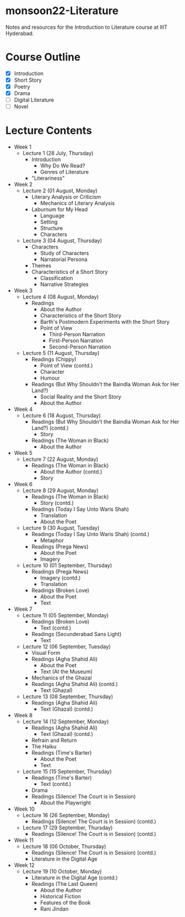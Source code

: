 # monsoon22-Literature
Notes and resources for the Introduction to Literature course at IIIT Hyderabad.

# Course Outline
- [x] Introduction
- [x] Short Story
- [x] Poetry
- [x] Drama
- [ ] Digital Literature
- [ ] Novel

# Lecture Contents
* Week 1
    * Lecture 1 (28 July, Thursday)
        - Introduction
            - Why Do We Read?
            - Genres of Literature
        - "Literariness"
* Week 2
    * Lecture 2 (01 August, Monday)
        - Literary Analysis or Criticism
            - Mechanics of Literary Analysis
        - Laburnum for My Head
            - Language
            - Setting
            - Structure
            - Characters
    * Lecture 3 (04 August, Thursday)
        - Characters
            - Study of Characters
            - Narratorial Persona
        - Themes
        - Characteristics of a Short Story
            - Classification
            - Narrative Strategies
* Week 3
    * Lecture 4 (08 August, Monday)
        - Readings
            - About the Author
            - Characteristics of the Short Story
            - Barth's Postmodern Experiments with the Short Story
            - Point of View
                - Third-Person Narration
                - First-Person Narration
                - Second-Person Narration
    * Lecture 5 (11 August, Thursday)
        - Readings (Chippy)
            - Point of View (contd.)
            - Character
            - Humour
        - Readings (But Why Shouldn't the Baindla Woman Ask for Her Land?)
            - Social Reality and the Short Story
            - About the Author
* Week 4
    * Lecture 6 (18 August, Thursday)
        - Readings (But Why Shouldn't the Baindla Woman Ask for Her Land?) (contd.)
            - Story
        - Readings (The Woman in Black)
            - About the Author
* Week 5
    * Lecture 7 (22 August, Monday)
        - Readings (The Woman in Black)
            - About the Author (contd.)
            - Story
* Week 6
    * Lecture 8 (29 August, Monday)
        - Readings (The Woman in Black)
            - Story (contd.)
        - Readings (Today I Say Unto Waris Shah)
            - Translation
            - About the Poet
    * Lecture 9 (30 August, Tuesday)
        - Readings (Today I Say Unto Waris Shah) (contd.)
            - Metaphor
        - Readings (Prega News)
            - About the Poet
            - Imagery
    * Lecture 10 (01 September, Thursday)
        - Readings (Prega News)
            - Imagery (contd.)
            - Translation
        - Readings (Broken Love)
            - About the Poet
            - Text
* Week 7
    * Lecture 11 (05 September, Monday)
        - Readings (Broken Love)
            - Text (contd.)
        - Readings (Secunderabad Sans Light)
            - Text
    * Lecture 12 (06 September, Tuesday)
        - Visual Form
        - Readings (Agha Shahid Ali)
            - About the Poet
            - Text (At the Museum)
        - Mechanics of the Ghazal
        - Readings (Agha Shahid Ali) (contd.)
            - Text (Ghazal)
    * Lecture 13 (08 September, Thursday)
        - Readings (Agha Shahid Ali)
            - Text (Ghazal) (contd.)
* Week 8
    * Lecture 14 (12 September, Monday)
        - Readings (Agha Shahid Ali)
            - Text (Ghazal) (contd.)
        - Refrain and Return
        - The Haiku
        - Readings (Time's Barter)
            - About the Poet
            - Text
    * Lecture 15 (15 September, Thursday)
        - Readings (Time's Barter)
            - Text (contd.)
        - Drama
        - Readings (Silence! The Court is in Session)
            - About the Playwright
* Week 10
    * Lecture 16 (26 September, Monday)
        - Readings (Silence! The Court is in Session) (contd.)
    * Lecture 17 (29 September, Thursday)
        - Readings (Silence! The Court is in Session) (contd.)
* Week 11
    * Lecture 18 (06 October, Thursday)
        - Readings (Silence! The Court is in Session) (contd.)
        - Literature in the Digital Age
* Week 12
    * Lecture 19 (10 October, Monday)
        - Literature in the Digital Age (contd.)
        - Readings (The Last Queen)
            - About the Author
            - Historical Fiction
            - Features of the Book
            - Rani Jindan